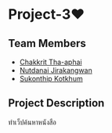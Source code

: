 # Project-3❤
## Team Members
* [Chakkrit Tha-aphai](https://www.facebook.com/zDarksoFTz)
* [Nutdanai Jirakangwan](https://www.facebook.com/profile.php?id=100000670140714)
* [Sukonthip Kotkhum](https://www.facebook.com/sukhonthip.kotkhum.5)

## Project Description
ทำเว็ปค้นหาหนังสือ

